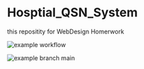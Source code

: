# Hosptial_QSN_System
this repositity for WebDesign Homerwork

![example workflow](https://github.com/kaixin2/Hospital_QSN_System/actions/workflows/learn-github-actions.yml/badge.svg)

![example branch main](https://github.com/github/docs/actions/workflows/main.yml/badge.svg?branch=main)

